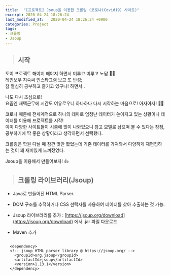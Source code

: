 ```yaml
---
title:  "[프로젝트] Jsoup을 이용한 크롤링 (코로나(Covid19) 사이트)"
excerpt: 2020-04-24 18:26:24
last_modified_at:   2020-04-24 18:26:24 +0900
categories: Project
tags:
- 크롤링
- Jsoup
---
```

>## 시작  

토이 프로젝트 해야지 해야지 하면서 미루고 미루고 노답 :woman_facepalming:  
레인보우 지숙씨 인스타그램 보고 또 반성;.  
참 열심히 공부하고 즐기고 있구나! 하면서..  

나도 다시 초심으로!  
요즘엔 재택근무에 시간도 여유로우니 하나하나 다시 시작하는 마음으로! 아자아자! :ok_woman:  

코로나 때문에 전세계적으로 하나의 테마로 엄청난 데이터가 쏟아지고 있는 상황이니 데이터를 이용해 프로젝트를 시작!  
이미 다양한 사이트들이 시중에 많이 나와있으니 참고 모델로 삼으며 볼 수 있다는 장점, 공부하기에 딱 좋은 상황이라고 생각하면서 선택했다.  

크롤링은 학원 다닐 때 잠깐 맛만 봤었는데 기존 데이터를 가져와서 다양하게 재편집하는 것이 꽤 재미있게 느껴졌었다.  

Jsoup을 이용해서 만들어보자! :+1:  


>## 크롤링 라이브러리(Jsoup)  

- Java로 만들어진 HTML Parser.  
- DOM 구조를 추적하거나 CSS 선택자를 사용하여 데이터를 찾아 추출하는 것 가능.  
  

- Jsoup 라이브러리를 추가 : [https://jsoup.org/download](https://jsoup.org/download) 에서 .jar 파일 다운로드   

- Maven 추가   

```

  <dependency>
  <!-- jsoup HTML parser library @ https://jsoup.org/ -->
    <groupId>org.jsoup</groupId>
    <artifactId>jsoup</artifactId>
    <version>1.13.1</version>
  </dependency>
```
